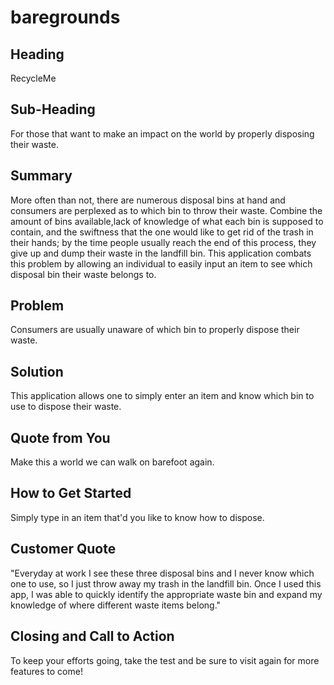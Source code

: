 # baregrounds #

<!-- 
> This material was originally posted [here](http://www.quora.com/What-is-Amazons-approach-to-product-development-and-product-management). It is reproduced here for posterities sake.

There is an approach called "working backwards" that is widely used at Amazon. They work backwards from the customer, rather than starting with an idea for a product and trying to bolt customers onto it. While working backwards can be applied to any specific product decision, using this approach is especially important when developing new products or features.

For new initiatives a product manager typically starts by writing an internal press release announcing the finished product. The target audience for the press release is the new/updated product's customers, which can be retail customers or internal users of a tool or technology. Internal press releases are centered around the customer problem, how current solutions (internal or external) fail, and how the new product will blow away existing solutions.

If the benefits listed don't sound very interesting or exciting to customers, then perhaps they're not (and shouldn't be built). Instead, the product manager should keep iterating on the press release until they've come up with benefits that actually sound like benefits. Iterating on a press release is a lot less expensive than iterating on the product itself (and quicker!).

If the press release is more than a page and a half, it is probably too long. Keep it simple. 3-4 sentences for most paragraphs. Cut out the fat. Don't make it into a spec. You can accompany the press release with a FAQ that answers all of the other business or execution questions so the press release can stay focused on what the customer gets. My rule of thumb is that if the press release is hard to write, then the product is probably going to suck. Keep working at it until the outline for each paragraph flows. 

Oh, and I also like to write press-releases in what I call "Oprah-speak" for mainstream consumer products. Imagine you're sitting on Oprah's couch and have just explained the product to her, and then you listen as she explains it to her audience. That's "Oprah-speak", not "Geek-speak".

Once the project moves into development, the press release can be used as a touchstone; a guiding light. The product team can ask themselves, "Are we building what is in the press release?" If they find they're spending time building things that aren't in the press release (overbuilding), they need to ask themselves why. This keeps product development focused on achieving the customer benefits and not building extraneous stuff that takes longer to build, takes resources to maintain, and doesn't provide real customer benefit (at least not enough to warrant inclusion in the press release).
 -->
 
## Heading ##

  RecycleMe

## Sub-Heading ##

  For those that want to make an impact on the world by properly disposing their waste.

## Summary ##

  More often than not, there are numerous disposal bins at hand and consumers are perplexed as to which bin to throw their waste. Combine the amount of bins available,lack of knowledge of what each bin is supposed to contain, and the swiftness that the one would like to get rid of the trash in their hands; by the time people usually reach the end of this process, they give up and dump their waste in the landfill bin. This application combats this problem by allowing an individual to easily input an item to see which disposal bin their waste belongs to.

## Problem ##

  Consumers are usually unaware of which bin to properly dispose their waste.

## Solution ##

  This application allows one to simply enter an item and know which bin to use to dispose their waste.


## Quote from You ##

  Make this a world we can walk on barefoot again.

## How to Get Started ##
 
  Simply type in an item that'd you like to know how to dispose.

## Customer Quote ##

  "Everyday at work I see these three disposal bins and I never know which one to use, so I just throw away my trash in the landfill bin. Once I used this app, I was able to quickly identify the appropriate waste bin and expand my knowledge of where different waste items belong."

## Closing and Call to Action ##

  To keep your efforts going, take the test and be sure to visit again for more features to come!